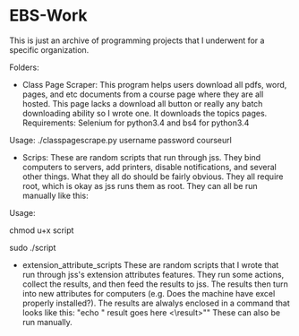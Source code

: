 # EBS-Work
This is just an archive of programming projects that I underwent for a specific organization.

Folders:
* Class Page Scraper:
This program helps users download all pdfs, word, pages, and etc documents from a course page where they are all hosted. This page lacks a download all button or really any batch downloading ability so I wrote one. It downloads the topics pages.
Requirements:
Selenium for python3.4 and bs4 for python3.4

Usage:
./classpagescrape.py username password courseurl

* Scrips:
These are random scripts that run through jss. They bind computers to servers, add printers, disable notifications, and several other things. What they all do should be fairly obvious. They all require root, which is okay as jss runs them as root. They can all be run manually like this:

Usage:

chmod u+x script

sudo ./script

* extension_attribute_scripts
These are random scripts that I wrote that run through jss's extension attributes features. They run some actions, collect the results, and then feed the results to jss. The results then turn into new attributes for computers (e.g. Does the machine have excel properly installed?). The results are alwalys enclosed in a command that looks like this: "echo "<result> result goes here <\result>"" These can also be run manually.

